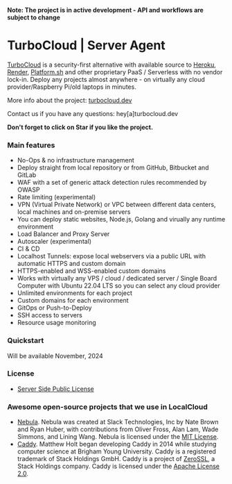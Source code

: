 **Note: The project is in active development - API and workflows are subject to change**

# TurboCloud | Server Agent

[TurboCloud](https://turbocloud.dev) is a security-first alternative with available source to [Heroku](https://www.heroku.com/), [Render](https://render.com/), [Platform.sh](https://platform.sh/) and other proprietary PaaS / Serverless with no vendor lock-in. Deploy any projects almost anywhere - on virtually any cloud provider/Raspberry Pi/old laptops in minutes.

More info about the project: [turbocloud.dev](https://turbocloud.dev)

Contact us if you have any questions: hey[a]turbocloud.dev

**Don't forget to click on Star if you like the project.**

### Main features

- No-Ops & no infrastructure management
- Deploy straight from local repository or from GitHub, Bitbucket and GitLab
- WAF with a set of generic attack detection rules recommended by OWASP
- Rate limiting (experimental)
- VPN (Virtual Private Network) or VPC between different data centers, local machines and on-premise servers
- You can deploy static websites, Node.js, Golang and virually any runtime environment
- Load Balancer and Proxy Server
- Autoscaler (experimental)
- CI & CD
- Localhost Tunnels: expose local webservers via a public URL with automatic HTTPS and custom domain
- HTTPS-enabled and WSS-enabled custom domains
- Works with virtually any VPS / cloud / dedicated server / Single Board Computer with Ubuntu 22.04 LTS so you can select any cloud provider
- Unlimited environments for each project
- Custom domains for each environment
- GitOps or Push-to-Deploy
- SSH access to servers
- Resource usage monitoring

### Quickstart

Will be available November, 2024

### License

- [Server Side Public License](https://www.mongodb.com/licensing/server-side-public-license)

### Awesome open-source projects that we use in LocalCloud

- [Nebula](https://github.com/slackhq/nebula). Nebula was created at Slack Technologies, Inc by Nate Brown and Ryan Huber, with contributions from Oliver Fross, Alan Lam, Wade Simmons, and Lining Wang. Nebula is licensed under the [MIT License](https://github.com/slackhq/nebula/blob/master/LICENSE).
- [Caddy](https://github.com/caddyserver/caddy). Matthew Holt began developing Caddy in 2014 while studying computer science at Brigham Young University. Caddy is a registered trademark of Stack Holdings GmbH. Caddy is a project of [ZeroSSL](https://zerossl.com/), a Stack Holdings company. Caddy is licensed under the [Apache License 2.0](https://github.com/caddyserver/caddy/blob/master/LICENSE).
